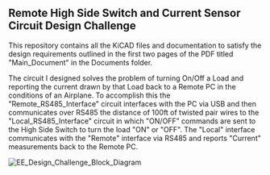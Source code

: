 ## Remote High Side Switch and Current Sensor Circuit Design Challenge

This repository contains all the KiCAD files and documentation to satisfy the design requirements outlined in the first two pages of the PDF titled "Main_Document" in the Documents folder. 

The circuit I designed solves the problem of turning On/Off a Load and reporting the current drawn by that Load back to a Remote PC in the conditions of an Airplane. To accomplish this the "Remote_RS485_Interface" circuit interfaces with the PC via USB and then communicates over RS485 the distance of 100ft of twisted pair wires to the "Local_RS485_Interface" circuit in which "ON/OFF" commands are sent to the High Side Switch to turn the load "ON" or "OFF". The "Local" interface communicates with the "Remote" interface via RS485 and reports "Current" measurements back to the Remote PC.

![EE_Design_Challenge_Block_Diagram](https://github.com/jaewing/EE_Design_Take_Home/assets/134029402/d65a10d4-d5ab-4a68-a535-b4893453436d)
